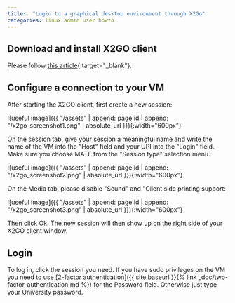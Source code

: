 ```yaml
---
title:  "Login to a graphical desktop environment through X2Go"
categories: linux admin user howto
---
```



## Download and install X2GO client

Please follow [this article](https://wiki.x2go.org/doku.php/doc:installation:x2goclient){:target="_blank"}.

## Configure a connection to your VM

After starting the X2GO client, first create a new session:

![useful image]({{ "/assets" | append: page.id | append: "/x2go_screenshot1.png" | absolute_url }}){:width="600px"}

On the session tab, give your session a meaningful name and write the name of the VM into the "Host" field and your UPI into the "Login" field. Make sure you choose MATE from the "Session type" selection menu.

![useful image]({{ "/assets" | append: page.id | append: "/x2go_screenshot2.png" | absolute_url }}){:width="600px"}

On the Media tab, please disable "Sound" and "Client side printing support:

![useful image]({{ "/assets" | append: page.id | append: "/x2go_screenshot3.png" | absolute_url }}){:width="600px"}

Then click Ok. The new session will then show up on the right side of your X2GO client window.

## Login

To log in, click the session you need. If you have sudo privileges on the VM you need to use [2-factor authentication]({{ site.baseurl }}{% link _doc/two-factor-authentication.md %}) for the Password field. Otherwise just type your University password.
